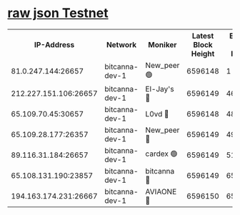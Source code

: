 [raw json Testnet](https://rpc-check.bcat.stavr.tech/bcat/rpc-bcat-result.json)
=


<table><tr><th>IP-Address</th><th>Network</th><th>Moniker</th><th>Latest Block Height</th><th>Earliest Block Height</th><th>Catching Up</th><th>Tx Index</th><th>Voting Power</th><th>Scan Time</th></tr><tr><td>81.0.247.144:26657</td><td>bitcanna-dev-1</td><td>New_peer 🟢</td><td>6596148</td><td>1</td><td>False</td><td>on</td><td>0</td><td>2024-02-25T02:34:08.377046776UTC</td></tr><tr><td>212.227.151.106:26657</td><td>bitcanna-dev-1</td><td>El-Jay's 🔴</td><td>6596149</td><td>4670391</td><td>False</td><td>on</td><td>2218164</td><td>2024-02-25T02:34:15.177872855UTC</td></tr><tr><td>65.109.70.45:30657</td><td>bitcanna-dev-1</td><td>L0vd 🔴</td><td>6596148</td><td>4828155</td><td>False</td><td>on</td><td>307920</td><td>2024-02-25T02:34:08.723427910UTC</td></tr><tr><td>65.109.28.177:26357</td><td>bitcanna-dev-1</td><td>New_peer 🔴</td><td>6596149</td><td>4952911</td><td>False</td><td>on</td><td>2237067</td><td>2024-02-25T02:34:15.817049486UTC</td></tr><tr><td>89.116.31.184:26657</td><td>bitcanna-dev-1</td><td>cardex 🟢</td><td>6596149</td><td>5185001</td><td>False</td><td>on</td><td>0</td><td>2024-02-25T02:34:15.493465941UTC</td></tr><tr><td>65.108.131.190:23857</td><td>bitcanna-dev-1</td><td>bitcanna 🔴</td><td>6596149</td><td>6592149</td><td>False</td><td>off</td><td>378446</td><td>2024-02-25T02:34:16.147147984UTC</td></tr><tr><td>194.163.174.231:26667</td><td>bitcanna-dev-1</td><td>AVIAONE 🔴</td><td>6596150</td><td>6593911</td><td>False</td><td>on</td><td>1949865</td><td>2024-02-25T02:34:24.738684672UTC</td></tr></table>